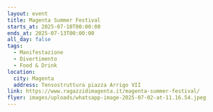 ```yaml
---
layout: event
title: Magenta Summer Festival
starts_at: 2025-07-10T00:00:00
ends_at: 2025-07-13T00:00:00
all_day: false
tags:
  - Manifestazione
  - Divertimento
  - Food & Drink
location:
  city: Magenta
  address: Tensostruttura piazza Arrigo VII
link: https://www.ragazzidimagenta.it/magenta-summer-festival/
flyer: images/uploads/whatsapp-image-2025-07-02-at-11.16.54.jpeg
---
```

